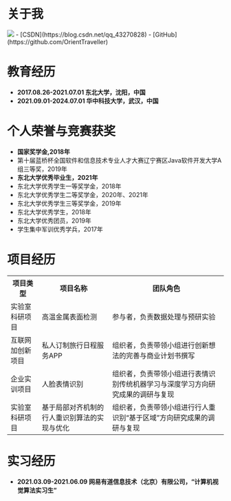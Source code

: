 # 关于我
<img class="profile-picture" src="https://orienttraveller.github.io/sfr3.jpg">
- [CSDN](https://blog.csdn.net/qq_43270828)
- [GitHub](https://github.com/OrientTraveller)

# 教育经历
- **2017.08.26-2021.07.01  东北大学，沈阳，中国**
- **2021.09.01-2024.07.01  华中科技大学，武汉，中国**

# 个人荣誉与竞赛获奖
- **国家奖学金,2018年**
- 第十届蓝桥杯全国软件和信息技术专业人才大赛辽宁赛区Java软件开发大学A组三等奖，2019年
- **东北大学优秀毕业生，2021年**
- 东北大学优秀学生一等奖学金，2018年
- 东北大学优秀学生二等奖学金，2020年、2021年
- 东北大学优秀学生三等奖学金，2019年
- 东北大学优秀学生，2018年
- 东北大学优秀团员，2019年
- 学生集中军训优秀学兵，2017年


# 项目经历
<table>
  <tr>
    <th>项目类型</th>
    <th>项目名称</th>
    <th>团队角色</th>
  </tr>
  <tr>
    <td>实验室科研项目</td>
    <td>高温金属表面检测</td>
    <td>参与者，负责数据处理与预研实验</td>
  </tr>
  <tr>
    <td>互联网加创新项目</td>
    <td>私人订制旅行日程服务APP</td>
    <td>组织者，负责带领小组进行创新想法的完善与商业计划书撰写</td>
  </tr>
  <tr>
    <td>企业实训项目</td>
    <td>人脸表情识别</td>
    <td>组织者，负责带领小组进行表情识别传统机器学习与深度学习方向研究成果的调研与复现</td>
  </tr>
  <tr>
    <td>实验室科研项目</td>
    <td>基于局部对齐机制的行人重识别算法的实现与优化</td>
    <td>组织者，负责带领小组进行行人重识别“基于区域”方向研究成果的调研与复现</td>
  </tr>
</table>

# 实习经历
- **2021.03.09-2021.06.09  网易有道信息技术（北京）有限公司，“计算机视觉算法实习生”**

